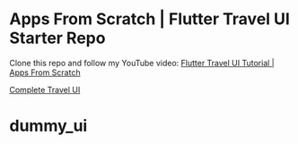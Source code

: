 # Apps From Scratch | Flutter Travel UI Starter Repo

Clone this repo and follow my YouTube video: [Flutter Travel UI Tutorial | Apps From Scratch](https://youtu.be/CSa6Ocyog4U)

[Complete Travel UI](https://github.com/MarcusNg/flutter_travel_ui)
# dummy_ui
